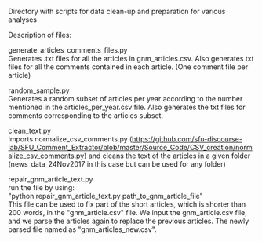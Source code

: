 Directory with scripts for data clean-up and preparation for various analyses

Description of files:

generate_articles_comments_files.py <br />
Generates .txt files for all the articles in gnm_articles.csv. Also generates txt files for all the comments contained in each article. (One comment file per article)

random_sample.py <br />
Generates a random subset of articles per year according to the number mentioned in the articles_per_year.csv file. Also generates the txt files for comments corresponding to the articles subset.

clean_text.py <br />
Imports normalize_csv_comments.py (https://github.com/sfu-discourse-lab/SFU_Comment_Extractor/blob/master/Source_Code/CSV_creation/normalize_csv_comments.py)
and cleans the text of the articles in a given folder (news_data_24Nov2017 in this case but can be used for any folder)

repair_gnm_article_text.py <br />
run the file by using: <br />
"python repair_gnm_article_text.py path_to_gnm_article_file" <br />
This file can be used to fix part of the short articles, which is shorter than 200 words, in the "gnm_article.csv" file. We input the gnm_article.csv file, and we parse the articles again to replace the previous articles. The newly parsed file named as "gnm_articles_new.csv".

